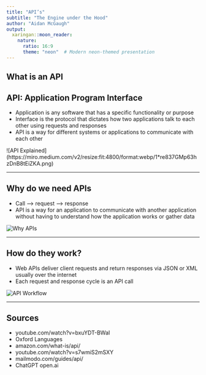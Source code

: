 ```yaml
---
title: "API’s"
subtitle: "The Engine under the Hood"
author: "Aidan McGaugh"
output:
  xaringan::moon_reader:
    nature:
      ratio: 16:9
      theme: "neon"  # Modern neon-themed presentation
---
```


## What is an API

<!-- Apply the CSS classes to specific elements -->
<div class="slide-bg">

  <h2 class="my-heading">API: Application Program Interface</h2>

  <ul>
    <li class="my-bullet">Application is any software that has a specific functionality or purpose</li>
    <li class="my-bullet">Interface is the protocol that dictates how two applications talk to each other using requests and responses</li>
    <li class="my-bullet">API is a way for different systems or applications to communicate with each other</li>
  </ul>
</div>
![API Explained](https://miro.medium.com/v2/resize:fit:4800/format:webp/1*re837GMp63hzDnB8tEiZKA.png)

---

## Why do we need APIs

- Call —> request —> response
- API is a way for an application to communicate with another application without having to understand how the application works or gather data

![Why APIs](https://assets.website-files.com/5ff66329429d880392f6cba2/60bdda5ca215c518c2720311_features%20api.jpg)

---

## How do they work?

- Web APIs deliver client requests and return responses via JSON or XML usually over the internet
- Each request and response cycle is an API call

![API Workflow](https://res.cloudinary.com/mailmodo/image/upload/v1654629332/strapi/working_of_an_api_6cc55c5cd1.png)

---

## Sources

- youtube.com/watch?v=bxuYDT-BWaI
- Oxford Languages
- amazon.com/what-is/api/
- youtube.com/watch?v=s7wmiS2mSXY
- mailmodo.com/guides/api/
- ChatGPT open.ai